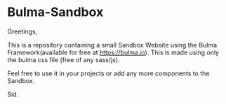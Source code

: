 # Bulma-Sandbox

Greetings,

This is a repository containing a small Sandbox Website using the Bulma Framework(available for free at https://bulma.io).
This is made using only the bulma css file (free of any sass/js).

Feel free to use it in your projects or add any more components to the Sandbox.

Sid.
